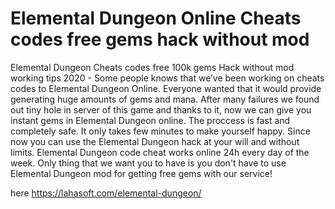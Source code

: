 # Elemental Dungeon Online Cheats codes free gems hack without mod

Elemental Dungeon Cheats codes free 100k gems Hack without mod working tips 2020 - Some people knows that we’ve been working on cheats codes to Elemental Dungeon Online. Everyone wanted that it would provide generating huge amounts of gems and mana. After many failures we found out tiny hole in server of this game and thanks to it, now we can give you instant gems in Elemental Dungeon online. The proccess is fast and completely safe. It only takes few minutes to make yourself happy. Since now you can use the Elemental Dungeon hack at your will and without limits. Elemental Dungeon code cheat works online 24h every day of the week. Only thing that we want you to have is you don't have to use Elemental Dungeon mod for getting free gems with our service!

here https://lahasoft.com/elemental-dungeon/


